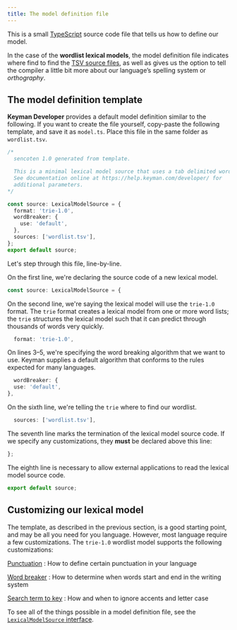 ```yaml
---
title: The model definition file
---
```


This is a small [TypeScript](https://www.typescriptlang.org/) source
code file that tells us how to define our model.

In the case of the **wordlist lexical models**, the model definition
file indicates where find to find the [TSV source files](../../../reference/file-types/tsv), as well as gives us the
option to tell the compiler a little bit more about our language’s
spelling system or *orthography*.

## The model definition template

**Keyman Developer** provides a default model definition similar to the
following. If you want to create the file yourself, copy-paste the
following template, and save it as `model.ts`. Place this file in the
same folder as `wordlist.tsv`.

```typescript
/*
  sencoten 1.0 generated from template.

  This is a minimal lexical model source that uses a tab delimited wordlist.
  See documentation online at https://help.keyman.com/developer/ for
  additional parameters.
*/

const source: LexicalModelSource = {
  format: 'trie-1.0',
  wordBreaker: {
    use: 'default',
  },
  sources: ['wordlist.tsv'],
};
export default source;
```

Let's step through this file, line-by-line.

On the first line, we're declaring the source code of a new lexical
model.

```typescript
const source: LexicalModelSource = {
```

On the second line, we're saying the lexical model will use the
`trie-1.0` format. The `trie` format creates a lexical model from one or
more word lists; the `trie` structures the lexical model such that it
can predict through thousands of words very quickly.

```typescript
  format: 'trie-1.0',
```

On lines 3–5, we're specifying the word breaking algorithm that we want
to use. Keyman supplies a default algorithm that conforms to the rules
expected for many languages.

```typescript
  wordBreaker: {
  use: 'default',
},
```

On the sixth line, we're telling the `trie` where to find our wordlist.

```typescript
  sources: ['wordlist.tsv'],
```

The seventh line marks the termination of the lexical model source code.
If we specify any customizations, they **must** be declared above this
line:

```typescript
};
```

The eighth line is necessary to allow external applications to read the
lexical model source code.

```typescript
export default source;
```

## Customizing our lexical model

The template, as described in the previous section, is a good starting
point, and may be all you need for you language. However, most language
require a few customizations. The `trie-1.0` wordlist model supports the
following customizations:

[Punctuation](punctuation)
:   How to define certain punctuation in your language

[Word breaker](word-breaker)
:   How to determine when words start and end in the writing system

[Search term to key](search-term-to-key)
:   How and when to ignore accents and letter case

To see all of the things possible in a model definition file, see the
[`LexicalModelSource` interface](https://github.com/keymanapp/keyman/blob/stable-14.0/developer/js/source/lexical-model-compiler/lexical-model.ts#L95-L146).
